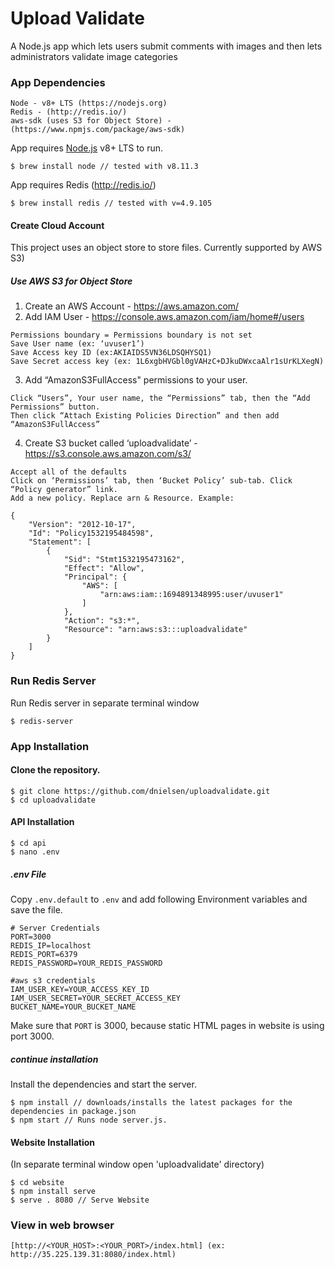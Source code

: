 # Upload Validate
A Node.js app which lets users submit comments with images and then lets administrators validate image categories

### App Dependencies
```
Node - v8+ LTS (https://nodejs.org)
Redis - (http://redis.io/)
aws-sdk (uses S3 for Object Store) - (https://www.npmjs.com/package/aws-sdk)
```

App requires [Node.js](https://nodejs.org/) v8+ LTS to run.
```
$ brew install node // tested with v8.11.3
```
App requires Redis (http://redis.io/)
```
$ brew install redis // tested with v=4.9.105
```

#### Create Cloud Account

This project uses an object store to store files. Currently supported by AWS S3)

##### Use AWS S3 for Object Store

1. Create an AWS Account - https://aws.amazon.com/
2. Add IAM User - https://console.aws.amazon.com/iam/home#/users
```AWS access type = Programmatic access - with an access key
Permissions boundary = Permissions boundary is not set
Save User name (ex: ‘uvuser1’)
Save Access key ID (ex:AKIAIDS5VN36LDSQHYSQ1)
Save Secret access key (ex: 1L6xgbHVGbl0gVAHzC+DJkuDWxcaAlr1sUrKLXegN)
```
3. Add “AmazonS3FullAccess" permissions to your user.
```
Click “Users”, Your user name, the “Permissions” tab, then the “Add Permissions” button.
Then click “Attach Existing Policies Direction” and then add “AmazonS3FullAccess”
```
4. Create S3 bucket called ‘uploadvalidate’ - https://s3.console.aws.amazon.com/s3/
```
Accept all of the defaults
Click on ‘Permissions’ tab, then ‘Bucket Policy’ sub-tab. Click “Policy generator” link.
Add a new policy. Replace arn & Resource. Example:

{
    "Version": "2012-10-17",
    "Id": "Policy1532195484598",
    "Statement": [
        {
            "Sid": "Stmt1532195473162",
            "Effect": "Allow",
            "Principal": {
                "AWS": [
                    "arn:aws:iam::1694891348995:user/uvuser1"
                ]
            },
            "Action": "s3:*",
            "Resource": "arn:aws:s3:::uploadvalidate"
        }
    ]
}

```

### Run Redis Server
Run Redis server in separate terminal window
```
$ redis-server
```

### App Installation

#### Clone the repository.

```
$ git clone https://github.com/dnielsen/uploadvalidate.git
$ cd uploadvalidate
```

#### API Installation

```
$ cd api
$ nano .env
```
##### .env File

Copy `.env.default` to `.env` and add following Environment variables and save the file.

```
# Server Credentials
PORT=3000
REDIS_IP=localhost
REDIS_PORT=6379
REDIS_PASSWORD=YOUR_REDIS_PASSWORD

#aws s3 credentials
IAM_USER_KEY=YOUR_ACCESS_KEY_ID
IAM_USER_SECRET=YOUR_SECRET_ACCESS_KEY
BUCKET_NAME=YOUR_BUCKET_NAME
```
Make sure that `PORT` is 3000, because static HTML pages in website is using port 3000.

##### continue installation

Install the dependencies and start the server.
```
$ npm install // downloads/installs the latest packages for the dependencies in package.json
$ npm start // Runs node server.js.
```

#### Website Installation
(In separate terminal window open 'uploadvalidate' directory)
```
$ cd website
$ npm install serve
$ serve . 8080 // Serve Website
```

### View in web browser
```
[http://<YOUR_HOST>:<YOUR_PORT>/index.html] (ex: http://35.225.139.31:8080/index.html)
```
